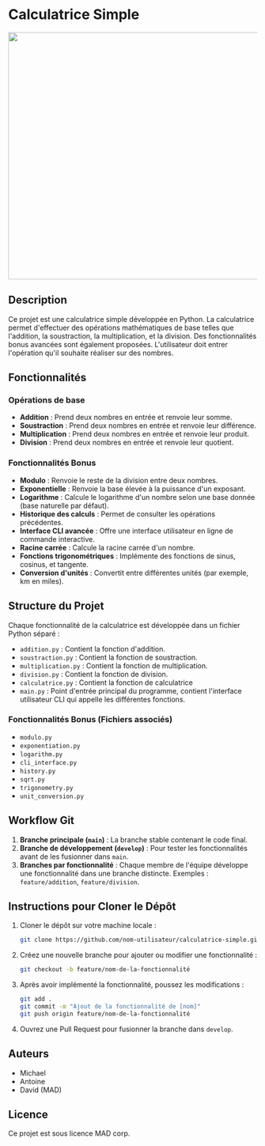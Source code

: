 # Calculatrice Simple

<img src="https://github.com/user-attachments/assets/f5196ffb-929a-4f2e-9e08-efb7555bd6ff" width=900px height=500px>

## Description
Ce projet est une calculatrice simple développée en Python. La calculatrice permet d'effectuer des opérations mathématiques de base telles que l'addition, la soustraction, la multiplication, et la division. Des fonctionnalités bonus avancées sont également proposées.
L'utilisateur doit entrer l'opération qu'il souhaite réaliser sur des nombres.

## Fonctionnalités
### Opérations de base
- **Addition** : Prend deux nombres en entrée et renvoie leur somme.
- **Soustraction** : Prend deux nombres en entrée et renvoie leur différence.
- **Multiplication** : Prend deux nombres en entrée et renvoie leur produit.
- **Division** : Prend deux nombres en entrée et renvoie leur quotient.

### Fonctionnalités Bonus
- **Modulo** : Renvoie le reste de la division entre deux nombres.
- **Exponentielle** : Renvoie la base élevée à la puissance d'un exposant.
- **Logarithme** : Calcule le logarithme d'un nombre selon une base donnée (base naturelle par défaut).
- **Historique des calculs** : Permet de consulter les opérations précédentes.
- **Interface CLI avancée** : Offre une interface utilisateur en ligne de commande interactive.
- **Racine carrée** : Calcule la racine carrée d'un nombre.
- **Fonctions trigonométriques** : Implémente des fonctions de sinus, cosinus, et tangente.
- **Conversion d'unités** : Convertit entre différentes unités (par exemple, km en miles).

## Structure du Projet
Chaque fonctionnalité de la calculatrice est développée dans un fichier Python séparé :
- `addition.py` : Contient la fonction d'addition.
- `soustraction.py` : Contient la fonction de soustraction.
- `multiplication.py` : Contient la fonction de multiplication.
- `division.py` : Contient la fonction de division.
- `calculatrice.py` : Contient la fonction de calculatrice
- `main.py` : Point d'entrée principal du programme, contient l'interface utilisateur CLI qui appelle les différentes fonctions.

### Fonctionnalités Bonus (Fichiers associés)
- `modulo.py`
- `exponentiation.py`
- `logarithm.py`
- `cli_interface.py`
- `history.py`
- `sqrt.py`
- `trigonometry.py`
- `unit_conversion.py`

## Workflow Git
1. **Branche principale (`main`)** : La branche stable contenant le code final.
2. **Branche de développement (`develop`)** : Pour tester les fonctionnalités avant de les fusionner dans `main`.
3. **Branches par fonctionnalité** : Chaque membre de l'équipe développe une fonctionnalité dans une branche distincte. Exemples : `feature/addition`, `feature/division`.

## Instructions pour Cloner le Dépôt
1. Cloner le dépôt sur votre machine locale :
    ```bash
    git clone https://github.com/nom-utilisateur/calculatrice-simple.git
    ```
2. Créez une nouvelle branche pour ajouter ou modifier une fonctionnalité :
    ```bash
    git checkout -b feature/nom-de-la-fonctionnalité
    ```
3. Après avoir implémenté la fonctionnalité, poussez les modifications :
    ```bash
    git add .
    git commit -m "Ajout de la fonctionnalité de [nom]"
    git push origin feature/nom-de-la-fonctionnalité
    ```
4. Ouvrez une Pull Request pour fusionner la branche dans `develop`.

## Auteurs
- Michael
- Antoine
- David
(MAD)
## Licence
Ce projet est sous licence MAD corp.